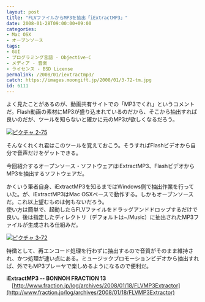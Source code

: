 ```yaml
---
layout: post
title: "FLVファイルからMP3を抽出「iExtractMP3」"
date: 2008-01-28T09:00:00+09:00
categories:
- Mac OSX
- オープンソース
tags: 
- GUI
- プログラミング言語 - Objective-C
- メディア - 音楽
- ライセンス - BSD License
permalink: /2008/01/iextractmp3/
catch: https://images.moongift.jp/2008/01/3-72-tm.jpg
id: 6111
---
```

よく見たことがあるのが、動画共有サイトでの「MP3でくれ」というコメントだ。Flash動画の素材にMP3が盛り込まれているのだから、そこから抽出すれば良いのだが、ツールを知らないと確かに元のMP3が欲しくなるだろう。   
  
[![ピクチャ 2-75](https://images.moongift.jp/2008/01/2-75-tm.jpg)](https://images.moongift.jp/2008/01/2-75.png)  
  
そんなくれくれ君はこのツールを覚えておこう。そうすればFlashビデオから自分で音声だけをゲットできる。   
  
今回紹介するオープンソース・ソフトウェアはiExtractMP3、FlashビデオからMP3を抽出するソフトウェアだ。   
<!--more-->  
かくいう筆者自身、iExtractMP3を知るまではWindows側で抽出作業を行っていた。が、iExtractMP3はMac OSXベースで動作する。しかもオープンソースだ。これ以上望むものは何もないだろう。   
使い方は簡単で、起動したらFLVファイルをドラッグアンドドロップするだけで良い。後は指定したディレクトリ（デフォルトは~/Music）に抽出されたMP3ファイルが生成される仕組みだ。   
  
[![ピクチャ 3-72](https://images.moongift.jp/2008/01/3-72-tm.jpg)](https://images.moongift.jp/2008/01/3-72.png)  
  
特徴として、再エンコード処理を行わずに抽出するので音質がそのまま維持され、かつ処理が速い点にある。ミュージックプロモーションビデオから抽出すれば、外でもMP3プレーヤで楽しめるようになるので便利だ。   
  
**iExtractMP3 -- BONNOH FRACTION 13**   
　[http://www.fraction.jp/log/archives/2008/01/18/FLVMP3Extractor](http://www.fraction.jp/log/archives/2008/01/18/FLVMP3Extractor)

